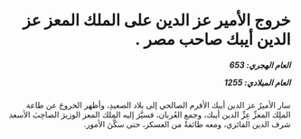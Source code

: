 <h1 dir="rtl">خروج الأمير عز الدين على الملك المعز عز الدين أيبك صاحب مصر .</h1>

<h5 dir="rtl">العام الهجري:  653

العام الميلادي: 1255

</h5>

<p dir="rtl">سار الأميرُ عز الدين أيبك الأفرم الصالحي إلى بلاد الصعيدِ، وأظهر الخروجَ عن طاعة الملِك المعزِّ عِزِّ الدين أيبك، وجمع العُربان، فسيَّرَ إليه الملك المعز الوزيرَ الصاحِبَ الأسعد شرف الدين الفائزي، ومعه طائفةٌ من العسكر، حتى سكَّنَ الأمور.</p></br>

